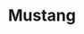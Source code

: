 ---
title: Mustang
crosslinks:
- classicmustangs
- AutoDetailing
- NewedgeMustang
- cars
- MustangTech
- Justrolledintotheshop
- Ford
- foxmustang
- camaro
- EngineBuilding
- s550mustangs
- autodetailing
- HighQualityGifs
- PrequelMemes
- SN95STANGS
- s550Mustang
- metric_units
- BoJackHorseman
---